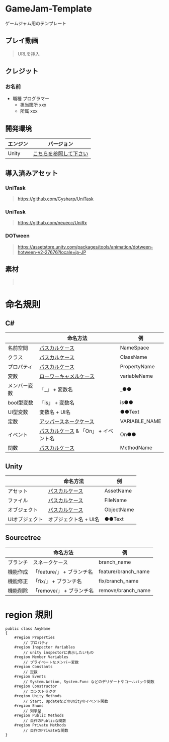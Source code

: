 # GameJam-Template

ゲームジャム用のテンプレート

## プレイ動画

> URLを挿入

## クレジット

### お名前
- 職種 プログラマー
  - 担当箇所 xxx
  - 所属 xxx

## 開発環境

| エンジン | バージョン  |
| ---------- | ----------- |
| Unity      | [こちらを参照して下さい](ProjectSettings/ProjectVersion.txt#L1) |

## 導入済みアセット

### UniTask
> https://github.com/Cysharp/UniTask

### UniTask
> https://github.com/neuecc/UniRx

### DOTween
> https://assetstore.unity.com/packages/tools/animation/dotween-hotween-v2-27676?locale=ja-JP


## 素材

>　

# 命名規則

## C#

|  | 命名方法 | 例 |
| - | - | - |
| 名前空間 | [パスカルケース](https://wa3.i-3-i.info/word13955.html) | NameSpace |
| クラス | [パスカルケース](https://wa3.i-3-i.info/word13955.html) | ClassName |
| プロパティ | [パスカルケース](https://wa3.i-3-i.info/word13955.html) | PropertyName |
| 変数 | [ローワーキャメルケース](https://e-words.jp/w/%E3%82%AD%E3%83%A3%E3%83%A1%E3%83%AB%E3%82%B1%E3%83%BC%E3%82%B9.html) | variableName |
| メンバー変数 | 「_」 + 変数名 | _●● |
| bool型変数 | 「is」 + 変数名 | is●● |
| UI型変数 | 変数名 + UI名 | ●●Text |
| 定数 | [アッパースネークケース](https://e-words.jp/w/%E3%82%B9%E3%83%8D%E3%83%BC%E3%82%AF%E3%82%B1%E3%83%BC%E3%82%B9.html#:~:text=%E3%82%B9%E3%83%8D%E3%83%BC%E3%82%AF%E3%82%B1%E3%83%BC%E3%82%B9%E3%81%A8%E3%81%AF%E3%80%81%E3%83%97%E3%83%AD%E3%82%B0%E3%83%A9%E3%83%9F%E3%83%B3%E3%82%B0,%E3%81%AA%E8%A1%A8%E8%A8%98%E3%81%8C%E3%81%93%E3%82%8C%E3%81%AB%E5%BD%93%E3%81%9F%E3%82%8B%E3%80%82) | VARIABLE_NAME |
| イベント | [パスカルケース](https://wa3.i-3-i.info/word13955.html) & 「On」 + イベント名 | On●● |
| 関数 | [パスカルケース](https://wa3.i-3-i.info/word13955.html) | MethodName |

## Unity

<!--

- アセットやファイル、オブジェクトなどは全てパスカルケース

- UIオブジェクトの接頭辞にはUI名を付けてください

-->

|  | 命名方法 | 例 |
| - | - | - |
| アセット | [パスカルケース](https://wa3.i-3-i.info/word13955.html) | AssetName |
| ファイル | [パスカルケース](https://wa3.i-3-i.info/word13955.html) | FileName |
| オブジェクト | [パスカルケース](https://wa3.i-3-i.info/word13955.html) | ObjectName |
| UIオブジェクト | オブジェクト名 + UI名 | ●●Text |

## Sourcetree

|  | 命名方法 | 例 |
| - | - | - |
| ブランチ | スネークケース | branch_name |
| 機能作成 | 「feature/」 + ブランチ名 | feature/branch_name |
| 機能修正 | 「fix/」 + ブランチ名 | fix/branch_name |
| 機能削除 | 「remove/」 + ブランチ名 | remove/branch_name |

# region 規則

```shell
public class AnyName
{
    #region Properties
        // プロパティ
    #region Inspector Variables
        // unity inspectorに表示したいもの
    #region Member Variables
        // プライベートなメンバー変数
    #region Constants
        // 定数
    #region Events
        // System.Action, System.Func などのデリゲートやコールバック関数
    #region Constructor
        // コンストラクタ
    #region Unity Methods
        // Start, UpdateなどのUnityのイベント関数
    #region Enums
        // 列挙型
    #region Public Methods
        // 自作のPublicな関数
    #region Private Methods
        // 自作のPrivateな関数
}
```
